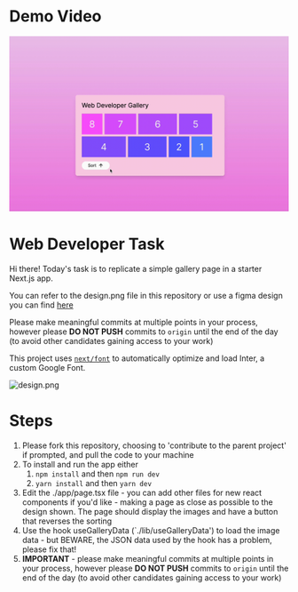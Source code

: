 # Demo Video

![demo.gif](demo.gif)

# Web Developer Task

Hi there! Today's task is to replicate a simple gallery page in a starter Next.js app.

You can refer to the design.png file in this repository or use a figma design you can find [here](https://www.figma.com/design/cqwIYXNHitVg2nAlMBfObA/Web-Developer-Test?node-id=0-1&t=nQJuZMDmryzLddLl-1)

Please make meaningful commits at multiple points in your process, however please **DO NOT PUSH** commits to `origin` until the end of the day (to avoid other candidates gaining access to your work)

This project uses [`next/font`](https://nextjs.org/docs/basic-features/font-optimization) to automatically optimize and load Inter, a custom Google Font.

![design.png](design.png)

# Steps

1. Please fork this repository, choosing to 'contribute to the parent project' if prompted, and pull the code to your machine
2. To install and run the app either
   1. `npm install` and then `npm run dev`
   2. `yarn install` and then `yarn dev`
3. Edit the ./app/page.tsx file - you can add other files for new react components if you'd like - making a page as close as possible to the design shown. The page should display the images and have a button that reverses the sorting
4. Use the hook useGalleryData (`./lib/useGalleryData') to load the image data - but BEWARE, the JSON data used by the hook has a problem, please fix that!
5. **IMPORTANT** - please make meaningful commits at multiple points in your process, however please **DO NOT PUSH** commits to `origin` until the end of the day (to avoid other candidates gaining access to your work)
